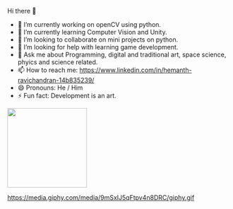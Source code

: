  Hi there 👋

- 🔭 I’m currently working on openCV using python.
- 🌱 I’m currently learning Computer Vision and Unity.
- 👯 I’m looking to collaborate on mini projects on python.
- 🤔 I’m looking for help with learning game development.
- 💬 Ask me about Programming, digital and traditional art, space science, phyics and science related.
- 📫 How to reach me: https://www.linkedin.com/in/hemanth-ravichandran-14b835239/
- 😄 Pronouns: He / Him
- ⚡ Fun fact: Development is an art.

<img height="180em" src="https://github-readme-stats.vercel.app/api?username=kila-zoka&show_icons=true&hide_border=true&&count_private=true&include_all_commits=true" />

https://media.giphy.com/media/9mSxIJ5qFtpv4n8DRC/giphy.gif
